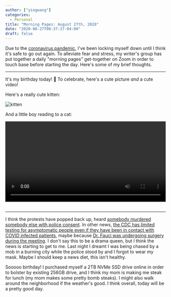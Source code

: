```yaml
---
author: ["yingwang"]
categories:
  - Personal
title: "Morning Pages: August 27th, 2020"
date: "2020-08-27T08:37:37-04:00"
draft: false
---
```


Due to the [coronavirus
pandemic](https://en.wikipedia.org/wiki/2019-20_coronavirus_pandemic), I've been
locking myself down until I think it's safe to go out again. To alleviate fear
and stress, my writer's group has put together a daily "morning pages"
get-together on Zoom in order to touch base before starting the day. Here's some
of my brief thoughts.

__________

It's my birthday today! :tada: To celebrate, here's a cute picture *and* a cute
video!

Here's a really cute kitten:

![kitten](/img/posts/2020/08/27/morning_pages.jpg)

And a little boy reading to a cat:

<!-- https://stackoverflow.com/a/26276254 -->
<video style="width: 100%; width: -moz-available; width: -webkit-fill-available; width: fill-available; max-width: 100%;" controls>
    <source src="/video/posts/2020/08/27/morning_pages.mp4" type="video/mp4">
    Your browser does not support HTML5 video.
</video>
<br/>
<br/>

__________

I think the protests have popped back up, heard [somebody murdered somebody else
with police
consent](https://www.chicagotribune.com/news/breaking/ct-kenosha-wisconsin-protesters-shot-jacob-blake-20200826-2whqqtogjrcx5db5zfdkuw374y-story.html).
In other news, [the CDC has limited testing for asymptomatic people even if they
have been in contact with COVID infected
patients](https://www.cnbc.com/2020/08/26/cdc-quietly-revises-coronavirus-guidance-to-downplay-importance-of-testing-for-asymptomatic-people.html),
maybe because [Dr. Fauci was undergoing surgery during the
meeting](https://www.msn.com/en-us/news/politics/fauci-says-he-was-under-anesthesia-when-cdc-changed-covid-19-testing-guidelines/ar-BB18p0Wp).
I don't say this to be a drama queen, but I think the news is starting to get to
me. Last night I dreamt I was being chased by a mob in a burning city while the
police stood by and I forgot to wear my mask. Maybe I should keep a news diet,
this isn't healthy.

Sooooo birthday! I purchased myself a 2TB NVMe SSD drive online in order to
bolster by existing 256GB drive, and I think my mom is making me steak for lunch
(my mom makes some pretty bomb steaks). I might also walk around the
neighborhood if the weather's good. I think overall, today will be a pretty good
day.
